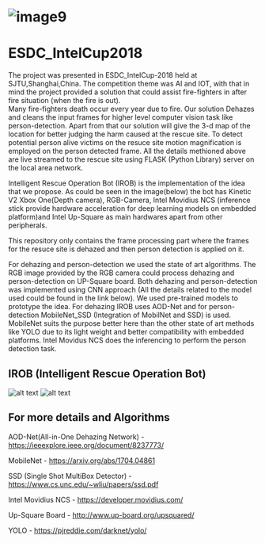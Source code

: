 # ![image9](https://user-images.githubusercontent.com/26172160/43996133-f2e9687c-9dd9-11e8-80a3-c3bc35304f4e.jpg)

# ESDC_IntelCup2018        

The project was presented in ESDC_IntelCup-2018 held at SJTU,Shanghai,China. The competition theme was AI and IOT, with that 
in mind the project provided a solution that could assist fire-fighters in after fire situation (when the fire is out).  
Many fire-fighters death occur every year due to fire. Our solution Dehazes and cleans the input frames for higher level 
computer vision task like person-detection. Apart from that our solution will give the 3-d map of the location for better 
judging the harm caused at the rescue site. To detect potential person alive victims on the resuce site motion magnification 
is employed on the person detected frame. All the details methioned above are live streamed to the rescue site using 
FLASK (Python Library) server on the local area network.

Intelligent Rescue Operation Bot (IROB) is the implementation of the idea that we propose. As could be seen in the 
image(below) the bot has Kinetic V2 Xbox One(Depth camera), RGB-Camera, Intel Movidius NCS (inference stick provide hardware 
acceleration for deep learning models on embedded platform)and Intel Up-Square as main hardwares apart from other peripherals.  

This repository only contains the frame processing part where the frames for the resuce site is dehazed and 
then person detection is applied on it. 

For dehazing and person-detection we used the state of art algorithms. The RGB image provided by the RGB camera could 
process dehazing and person-detection on UP-Square board. Both dehazing and person-detection was implemented using CNN 
approach (All the details related to the model used could be found in the link below). We used pre-trained models to 
prototype the idea. For dehazing IROB uses AOD-Net and for person-detection MobileNet_SSD (Integration of MobilNet and SSD) 
is used. MobileNet suits the purpose better here than the other state of art methods like YOLO due to its light weight 
and better compatibility with embedded platforms. Intel Movidus NCS does the inferencing to perform the person detection task.




## IROB (Intelligent Rescue Operation Bot)

![alt text](https://lh3.googleusercontent.com/ejcULQwJ1ZZsuvG5xHEy65s-uCvuA6YLKJAP_PO4QK_eJ9KHMq8XpJqlTGcqgTsTxuydhf-BUig-iyJrMDX3dMqyDW9dTbQvEvi8TpezVxr2dxrxSdmiu58vvll9ByKmUGcR6IWhdE4lrCD40y7pk8XltRC8sBD6gfwf1P7-2l8XD8L0pYpT7RE6YzcZgWvVWmaYM_HR2tTvM269IAq-7QAt0LgVEs9B2QuMcOSJThyrdWUM8iATp5JTdM2luuIyStDfUp1tE5y0SAT6CJhrCduCij4bOTnWTDrDEHzlJKH9s51SXqrcUGT_u6bx9RBqECBMHlr9I3I8Pq4NYivyKuhZ5x6fiNlOovKdoxSE-8qqLkDyUDXdVGdFJfvX5_UARBHSn-BqOeDoBhZ5t0u3KGYvPrz6nwpS0563LZELE_nr5muR9vvyuNccRYmjsJGBeZI7btLonnuv_E1WGHlTDl0otxvVkvmVDNOsg6vKTqOW84y-9hUjBOrUtY3hHVCdrZ15uTvn49tRgZC0KpJaerzvcIc7JYDkavjRKA3FsTBjAEV_QanJsgzAx63sklMgOwhZu_ZOyNtvwyi5Z61EpswVps-jYsJj=w720-h959-no)
![alt text](https://lh3.googleusercontent.com/5aROYT3vFOgEQ_qEP6dtq2I_tg-1zstYW8eNJLT4YtSdWDNeCUgWVZK5yxJoZuG53MCNFD3rp--ylpbcWJ39jwvc-voiF8UF8Fib-FbzXLC40fnhGVe9eWRDMeZiQ1E9BTLTgnBh16Fi0GX1IB0nCOd8qFxMGgh0Xb2jePNKcLbSEwtD65-uI1IT4MliRgJWUEbGBc8kpO7y8SPI2mRc8okH4M8CSuIVf6rTisNkNaqwvPsh2ARL3Ems3RY62rrZEzwfd012SWMp-_I5F-53hFrfuwaTmeJ7kma2fGuJvEdaelxgw93Dj_h3wfrRJjQtNw6f_s0hQhTiAanCD1pte9QZz0tiI1OTGJ18A6maGXCH3djVPzBA8Bu1BuwCPy3JOWA8TiGxOSziZftR6WFYKC1D59AFN6P8Xc5twrZLiv_xEtrhjFFQkFAtGXhrZe7RaTKELhW3FAAuOgYuC_gYQdCSIEDy81n4ab8CP__j8iWr0bCqHwXXJ5f-tNk5IkMh4myQyFWNizWRfca0e2f2OTuRynZL6NrW9DAa-1ozt4S2hChH0pZAjdRzYejb-4ngezByLZCJWKcyr0OKb99EJAc56OVt7NRO=w683-h910-no)
## For more details and Algorithms

AOD-Net(All-in-One Dehazing Network) - https://ieeexplore.ieee.org/document/8237773/ 

MobileNet - https://arxiv.org/abs/1704.04861 

SSD (Single Shot MultiBox Detector) - https://www.cs.unc.edu/~wliu/papers/ssd.pdf

Intel Movidius NCS - https://developer.movidius.com/ 

Up-Square Board - http://www.up-board.org/upsquared/

YOLO - https://pjreddie.com/darknet/yolo/

